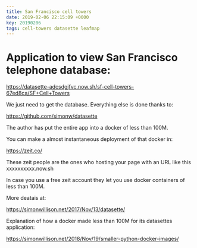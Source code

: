 ```yaml
---
title: San Francisco cell towers
date: 2019-02-06 22:15:09 +0000
key: 20190206 
tags: cell-towers datasette leafmap
---
```


# Application to view San Francisco telephone database:

<https://datasette-adcsdgjfvc.now.sh/sf-cell-towers-67ed8ca/SF+Cell+Towers>

We just need to get the database. Everything else is done thanks to:

https://github.com/simonw/datasette

The author has put the entire app into a docker of less than 100M.

You can make a almost instantaneous deployment of that docker in:

https://zeit.co/

These zeit people are the ones who hosting your page with an URL like this xxxxxxxxxx.now.sh

In case you use a free zeit account they let you use docker containers of less than 100M.

More deatais at:

https://simonwillison.net/2017/Nov/13/datasette/

Explanation of how a docker made less than 100M for its datasettes application:

https://simonwillison.net/2018/Nov/19/smaller-python-docker-images/

